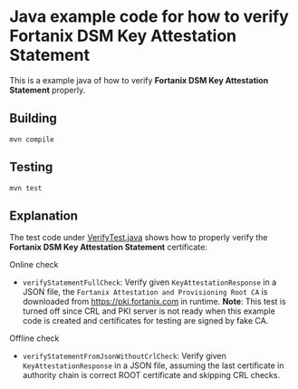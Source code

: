 # Java example code for how to verify Fortanix DSM Key Attestation Statement

This is a example java of how to verify **Fortanix DSM Key Attestation Statement** properly.

## Building

`mvn compile`

## Testing

`mvn test`

## Explanation

The test code under [VerifyTest.java](src/test/java/com/fortanix/keyattestationstatementverifier/VerifyTest.java)
shows how to properly verify the  **Fortanix DSM Key Attestation Statement** certificate:

Online check
- `verifyStatementFullCheck`: Verify given `KeyAttestationResponse` in a JSON file, the `Fortanix Attestation and Provisioning Root CA` is downloaded from https://pki.fortanix.com in runtime. **Note**: This test is turned off since CRL and PKI server is not ready when this example code is created and certificates for testing are signed by fake CA.

Offline check
- `verifyStatementFromJsonWithoutCrlCheck`: Verify given `KeyAttestationResponse` in a JSON file, assuming the last certificate in authority chain is correct ROOT certificate and skipping CRL checks.
